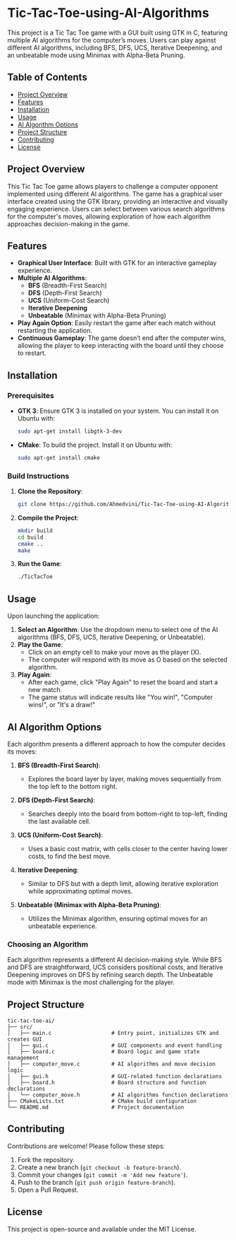 # Tic-Tac-Toe-using-AI-Algorithms

This project is a Tic Tac Toe game with a GUI built using GTK in C, featuring multiple AI algorithms for the computer’s moves. Users can play against different AI algorithms, including BFS, DFS, UCS, Iterative Deepening, and an unbeatable mode using Minimax with Alpha-Beta Pruning.

## Table of Contents
- [Project Overview](#project-overview)
- [Features](#features)
- [Installation](#installation)
- [Usage](#usage)
- [AI Algorithm Options](#ai-algorithm-options)
- [Project Structure](#project-structure)
- [Contributing](#contributing)
- [License](#license)

## Project Overview

This Tic Tac Toe game allows players to challenge a computer opponent implemented using different AI algorithms. The game has a graphical user interface created using the GTK library, providing an interactive and visually engaging experience. Users can select between various search algorithms for the computer's moves, allowing exploration of how each algorithm approaches decision-making in the game.

## Features

- **Graphical User Interface**: Built with GTK for an interactive gameplay experience.
- **Multiple AI Algorithms**:
  - **BFS** (Breadth-First Search)
  - **DFS** (Depth-First Search)
  - **UCS** (Uniform-Cost Search)
  - **Iterative Deepening**
  - **Unbeatable** (Minimax with Alpha-Beta Pruning)
- **Play Again Option**: Easily restart the game after each match without restarting the application.
- **Continuous Gameplay**: The game doesn’t end after the computer wins, allowing the player to keep interacting with the board until they choose to restart.

## Installation

### Prerequisites

- **GTK 3**: Ensure GTK 3 is installed on your system. You can install it on Ubuntu with:
  ```bash
  sudo apt-get install libgtk-3-dev
  ```
- **CMake**: To build the project. Install it on Ubuntu with:
  ```bash
  sudo apt-get install cmake
  ```

### Build Instructions

1. **Clone the Repository**:
   ```bash
   git clone https://github.com/Ahmedvini/Tic-Tac-Toe-using-AI-Algorithms
   ```

2. **Compile the Project**:
   ```bash
   mkdir build
   cd build
   cmake ..
   make
   ```

3. **Run the Game**:
   ```bash
   ./TicTacToe
   ```

## Usage

Upon launching the application:
1. **Select an Algorithm**: Use the dropdown menu to select one of the AI algorithms (BFS, DFS, UCS, Iterative Deepening, or Unbeatable).
2. **Play the Game**:
   - Click on an empty cell to make your move as the player (X).
   - The computer will respond with its move as O based on the selected algorithm.
3. **Play Again**:
   - After each game, click "Play Again" to reset the board and start a new match.
   - The game status will indicate results like "You win!", "Computer wins!", or "It's a draw!"

## AI Algorithm Options

Each algorithm presents a different approach to how the computer decides its moves:

1. **BFS (Breadth-First Search)**:
   - Explores the board layer by layer, making moves sequentially from the top left to the bottom right.
   
2. **DFS (Depth-First Search)**:
   - Searches deeply into the board from bottom-right to top-left, finding the last available cell.

3. **UCS (Uniform-Cost Search)**:
   - Uses a basic cost matrix, with cells closer to the center having lower costs, to find the best move.

4. **Iterative Deepening**:
   - Similar to DFS but with a depth limit, allowing iterative exploration while approximating optimal moves.

5. **Unbeatable (Minimax with Alpha-Beta Pruning)**:
   - Utilizes the Minimax algorithm, ensuring optimal moves for an unbeatable experience.

### Choosing an Algorithm

Each algorithm represents a different AI decision-making style. While BFS and DFS are straightforward, UCS considers positional costs, and Iterative Deepening improves on DFS by refining search depth. The Unbeatable mode with Minimax is the most challenging for the player.

## Project Structure

```plaintext
tic-tac-toe-ai/
├── src/
│   ├── main.c                   # Entry point, initializes GTK and creates GUI
│   ├── gui.c                    # GUI components and event handling
│   ├── board.c                  # Board logic and game state management
│   ├── computer_move.c          # AI algorithms and move decision logic
│   ├── gui.h                    # GUI-related function declarations
│   ├── board.h                  # Board structure and function declarations
│   └── computer_move.h          # AI algorithms function declarations
├── CMakeLists.txt               # CMake build configuration
└── README.md                    # Project documentation
```

## Contributing

Contributions are welcome! Please follow these steps:

1. Fork the repository.
2. Create a new branch (`git checkout -b feature-branch`).
3. Commit your changes (`git commit -m 'Add new feature'`).
4. Push to the branch (`git push origin feature-branch`).
5. Open a Pull Request.

## License

This project is open-source and available under the MIT License.
